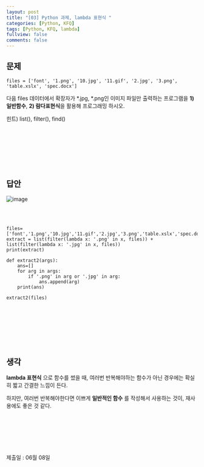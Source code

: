 ```yaml
---
layout: post
title: "[03] Python 과제, lambda 표현식 "
categories: [Python, KFQ]
tags: [Python, KFQ, lambda]
fullview: false
comments: false
---
```


## 문제

```
files = ['font', '1.png', '10.jpg', '11.gif', '2.jpg', '3.png', 'table.xslx', 'spec.docx']
```

다음 files 데이터에서 확장자가 *.jpg, *.png인 이미지 파일만 출력하는 프로그램을 **1) 일반함수**, **2) 람다표현식**을 활용해 프로그래밍 하시오.

힌트) list(), filter(), find()

<br><br><br><br><br><br>

## 답안
![image](https://user-images.githubusercontent.com/84369912/126753668-8cec7840-9d07-4380-a555-6a85f2ebc687.png)

<br><br>

```
files=['font','1.png','10.jpg','11.gif','2.jpg','3.png','table.xslx','spec.docx']
extract = list(filter(lambda x: '.png' in x, files)) + list(filter(lambda x: '.jpg' in x, files))
print(extract)

def extract2(args):
    ans=[]
    for arg in args:
        if '.png' in arg or '.jpg' in arg:
            ans.append(arg)
    print(ans)

extract2(files)
```

<br><br><br><br><br><br>

## 생각
__lambda 표현식__ 으로 함수를 썼을 때, 여러번 반복해야하는 함수가 아닌 경우에는 확실히 짧고 간결한 느낌이 든다.

하지만, 여러번 반복해야한다면 이쁘게 __일반적인 함수__ 를 작성해서 사용하는 것이, 재사용에도 좋은 것 같다.



<br><br><br><br><br><br>
제출일 : 06월 08일